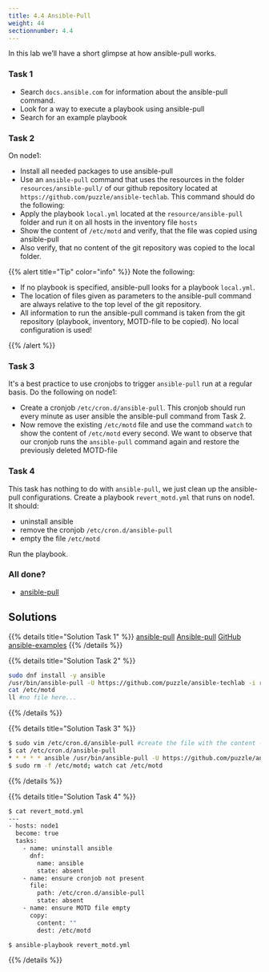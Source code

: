 ```yaml
---
title: 4.4 Ansible-Pull
weight: 44
sectionnumber: 4.4
---
```


In this lab we’ll have a short glimpse at how ansible-pull works.

### Task 1

* Search `docs.ansible.com` for information about the ansible-pull command.
* Look for a way to execute a playbook using ansible-pull
* Search for an example playbook

### Task 2

On node1:

* Install all needed packages to use ansible-pull
* Use an `ansible-pull` command that uses the resources in the folder `resources/ansible-pull/` of our github repository located at `https://github.com/puzzle/ansible-techlab`. This command should do the following:
* Apply the playbook `local.yml` located at the `resource/ansible-pull` folder and run it on all hosts in the inventory file `hosts`
* Show the content of `/etc/motd` and verify, that the file was copied using ansible-pull
* Also verify, that no content of the git repository was copied to the local folder.

{{% alert title="Tip" color="info" %}}
Note the following:

* If no playbook is specified, ansible-pull looks for a playbook `local.yml`.
* The location of files given as parameters to the ansible-pull command are always relative to the top level of the git repository.
* All information to run the ansible-pull command is taken from the git repository (playbook, inventory, MOTD-file to be copied). No local configuration is used!

{{% /alert %}}

### Task 3

It's a best practice to use cronjobs to trigger `ansible-pull` run at a regular basis. Do the following on node1:

* Create a cronjob `/etc/cron.d/ansible-pull`. This cronjob should run every minute as user ansible the ansible-pull command from Task 2.
* Now remove the existing `/etc/motd` file and use the command `watch` to show the content of `/etc/motd` every second. We want to observe that our cronjob runs the `ansible-pull` command again and restore the previously deleted MOTD-file

### Task 4

This task has nothing to do with `ansible-pull`, we just clean up the ansible-pull configurations. Create a playbook `revert_motd.yml` that runs on node1. It should:

* uninstall ansible
* remove the cronjob `/etc/cron.d/ansible-pull`
* empty the file `/etc/motd`

Run the playbook.

### All done?

* [ansible-pull](https://docs.ansible.com/ansible/latest/cli/ansible-pull.html)


## Solutions

{{% details title="Solution Task 1" %}}
[ansible-pull](https://docs.ansible.com/ansible/latest/cli/ansible-pull.html)
[Ansible-pull](https://docs.ansible.com/ansible/latest/user_guide/playbooks_intro.html#ansible-pull])
[GitHub ansible-examples](https://github.com/ansible/ansible-examples/blob/master/language_features/ansible_pull.yml)
{{% /details %}}

{{% details title="Solution Task 2" %}}
```bash
sudo dnf install -y ansible
/usr/bin/ansible-pull -U https://github.com/puzzle/ansible-techlab -i resources/ansible-pull/hosts resources/ansible-pull/local.yml
cat /etc/motd
ll #no file here...
```
{{% /details %}}

{{% details title="Solution Task 3" %}}
```bash
$ sudo vim /etc/cron.d/ansible-pull #create the file with the content ->
$ cat /etc/cron.d/ansible-pull
* * * * * ansible /usr/bin/ansible-pull -U https://github.com/puzzle/ansible-techlab -i resources/ansible-pull/hosts resources/ansible-pull/local.yml
$ sudo rm -f /etc/motd; watch cat /etc/motd
```
{{% /details %}}

{{% details title="Solution Task 4" %}}
```bash
$ cat revert_motd.yml
---
- hosts: node1
  become: true
  tasks:
    - name: uninstall ansible
      dnf:
        name: ansible
        state: absent
    - name: ensure cronjob not present
      file:
        path: /etc/cron.d/ansible-pull
        state: absent
    - name: ensure MOTD file empty
      copy:
        content: ""
        dest: /etc/motd

$ ansible-playbook revert_motd.yml
```
{{% /details %}}
